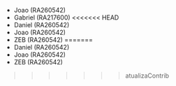 * Joao (RA260542)
* Gabriel (RA217600)
<<<<<<< HEAD
* Daniel (RA260542)
* Joao (RA260542)
* ZEB (RA260542)
=======
* Daniel (RA260542)
* Joao (RA260542)
* ZEB (RA260542)
>>>>>>> atualizaContrib
